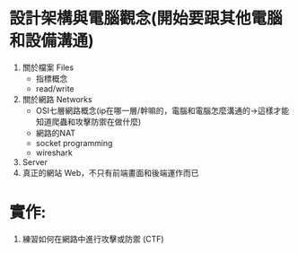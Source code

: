 # 設計架構與電腦觀念(開始要跟其他電腦和設備溝通)
1. 關於檔案 Files
    - 指標概念
    - read/write
2. 關於網路 Networks
    - OSI七層網路概念(ip在哪一層/幹嘛的，電腦和電腦怎麼溝通的->這樣才能知道爬蟲和攻擊防禦在做什麼)
    - 網路的NAT
    - socket programming
    - wireshark
3. Server
4. 真正的網站 Web，不只有前端畫面和後端運作而已

# 實作:
1. 練習如何在網路中進行攻擊或防禦 (CTF)


